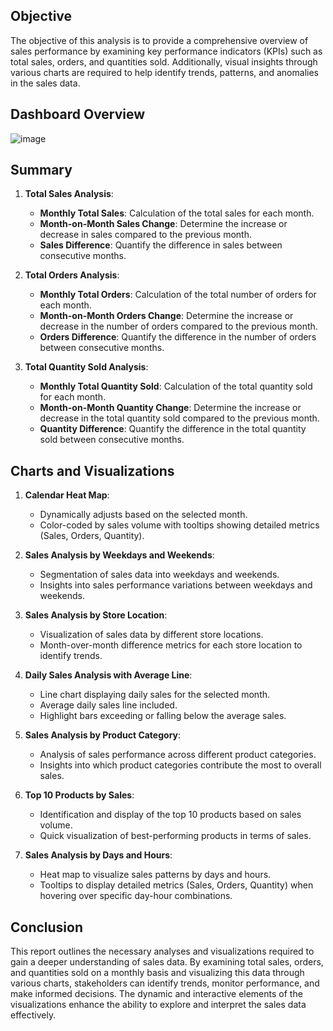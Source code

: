 ## Objective 
The objective of this analysis is to provide a comprehensive overview of sales performance by examining key performance indicators (KPIs) such as total sales, orders, and quantities sold. Additionally, visual insights through various charts are required to help identify trends, patterns, and anomalies in the sales data.

## Dashboard Overview
![image](https://github.com/user-attachments/assets/3007964f-fda4-482e-99e9-dc397f9ad083)

## Summary
1. **Total Sales Analysis**:
   - **Monthly Total Sales**: Calculation of the total sales for each month.
   - **Month-on-Month Sales Change**: Determine the increase or decrease in sales compared to the previous month.
   - **Sales Difference**: Quantify the difference in sales between consecutive months.

2. **Total Orders Analysis**:
   - **Monthly Total Orders**: Calculation of the total number of orders for each month.
   - **Month-on-Month Orders Change**: Determine the increase or decrease in the number of orders compared to the previous month.
   - **Orders Difference**: Quantify the difference in the number of orders between consecutive months.

3. **Total Quantity Sold Analysis**:
   - **Monthly Total Quantity Sold**: Calculation of the total quantity sold for each month.
   - **Month-on-Month Quantity Change**: Determine the increase or decrease in the total quantity sold compared to the previous month.
   - **Quantity Difference**: Quantify the difference in the total quantity sold between consecutive months.

## Charts and Visualizations
1. **Calendar Heat Map**:
   - Dynamically adjusts based on the selected month.
   - Color-coded by sales volume with tooltips showing detailed metrics (Sales, Orders, Quantity).

2. **Sales Analysis by Weekdays and Weekends**:
   - Segmentation of sales data into weekdays and weekends.
   - Insights into sales performance variations between weekdays and weekends.

3. **Sales Analysis by Store Location**:
   - Visualization of sales data by different store locations.
   - Month-over-month difference metrics for each store location to identify trends.

4. **Daily Sales Analysis with Average Line**:
   - Line chart displaying daily sales for the selected month.
   - Average daily sales line included.
   - Highlight bars exceeding or falling below the average sales.

5. **Sales Analysis by Product Category**:
   - Analysis of sales performance across different product categories.
   - Insights into which product categories contribute the most to overall sales.

6. **Top 10 Products by Sales**:
   - Identification and display of the top 10 products based on sales volume.
   - Quick visualization of best-performing products in terms of sales.

7. **Sales Analysis by Days and Hours**:
   - Heat map to visualize sales patterns by days and hours.
   - Tooltips to display detailed metrics (Sales, Orders, Quantity) when hovering over specific day-hour combinations.

## Conclusion
This report outlines the necessary analyses and visualizations required to gain a deeper understanding of sales data. By examining total sales, orders, and quantities sold on a monthly basis and visualizing this data through various charts, stakeholders can identify trends, monitor performance, and make informed decisions. The dynamic and interactive elements of the visualizations enhance the ability to explore and interpret the sales data effectively.
